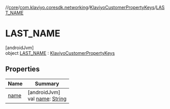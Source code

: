 //[core](../../../../index.md)/[com.klaviyo.coresdk.networking](../../index.md)/[KlaviyoCustomerPropertyKeys](../index.md)/[LAST_NAME](index.md)

# LAST_NAME

[androidJvm]\
object [LAST_NAME](index.md) : [KlaviyoCustomerPropertyKeys](../index.md)

## Properties

| Name | Summary |
|---|---|
| [name](../../-klaviyo-property-keys/name.md) | [androidJvm]<br>val [name](../../-klaviyo-property-keys/name.md): [String](https://kotlinlang.org/api/latest/jvm/stdlib/kotlin/-string/index.html) |
